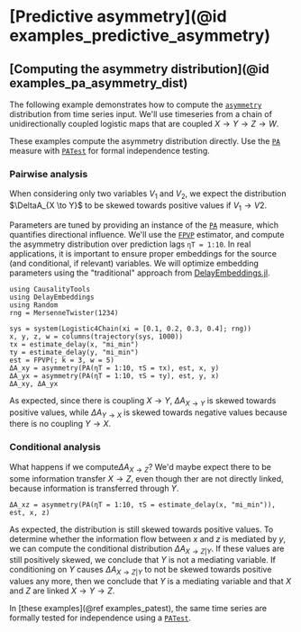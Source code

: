 # [Predictive asymmetry](@id examples_predictive_asymmetry)

## [Computing the asymmetry distribution](@id examples_pa_asymmetry_dist)

The following example demonstrates how to compute the [`asymmetry`](@ref) distribution
from time series input. We'll use timeseries from a chain of unidirectionally coupled
logistic maps that are coupled $X \to Y \to Z \to W$.

These examples compute the asymmetry distribution directly. Use the [`PA`](@ref)
measure with [`PATest`](@ref) for formal independence testing.

### Pairwise analysis

When considering only two variables $V_1$ and $V_2$, we expect the distribution
$\DeltaA_{X \to Y}$ to be skewed towards positive values if $V_1 \to V2$.

Parameters are tuned by providing an instance of the [`PA`](@ref)
measure, which quantifies directional influence. We'll use the [`FPVP`](@ref) estimator,
and compute the asymmetry distribution over prediction lags `ηT = 1:10`.
In real applications, it is important to ensure proper embeddings for the source
(and conditional, if relevant) variables. We will optimize embedding parameters
using the "traditional" approach from
[DelayEmbeddings.jl](https://juliadynamics.github.io/DynamicalSystems.jl/dev/embedding/traditional/).

```@example example_pa1
using CausalityTools
using DelayEmbeddings
using Random
rng = MersenneTwister(1234)

sys = system(Logistic4Chain(xi = [0.1, 0.2, 0.3, 0.4]; rng))
x, y, z, w = columns(trajectory(sys, 1000))
τx = estimate_delay(x, "mi_min")
τy = estimate_delay(y, "mi_min")
est = FPVP(; k = 3, w = 5)
ΔA_xy = asymmetry(PA(ηT = 1:10, τS = τx), est, x, y)
ΔA_yx = asymmetry(PA(ηT = 1:10, τS = τy), est, y, x)
ΔA_xy, ΔA_yx
```

As expected, since there is coupling $X \to Y$, $\Delta A_{X \to Y}$ is skewed
towards positive values, while $\Delta A_{Y \to X}$ is skewed towards negative values
because there is no coupling $Y \to X$.

### Conditional analysis

What happens if we compute$\Delta A_{X \to Z}$? We'd maybe expect there to be 
some information transfer $X \to Z$, even though ther are not directly linked, because
information is transferred through $Y$.

```@example example_pa1
ΔA_xz = asymmetry(PA(ηT = 1:10, τS = estimate_delay(x, "mi_min")), est, x, z)
```

As expected, the distribution is still skewed towards positive values. To determine
whether the information flow between $x$ and $z$ is mediated by $y$, we can compute
the conditional distribution $\Delta A_{X \to Z | Y}$. If these values are still positively
skewed, we conclude that $Y$ is not a mediating variable. If conditioning on $Y$ causes
$\Delta A_{X \to Z | Y}$ to not be skewed towards positive values any more, then
we conclude that $Y$ is a mediating variable and that $X$ and $Z$ are linked $X \to Y \to Z$.

In [these examples](@ref examples_patest), the same time series are formally tested
for independence using a [`PATest`](@ref).
